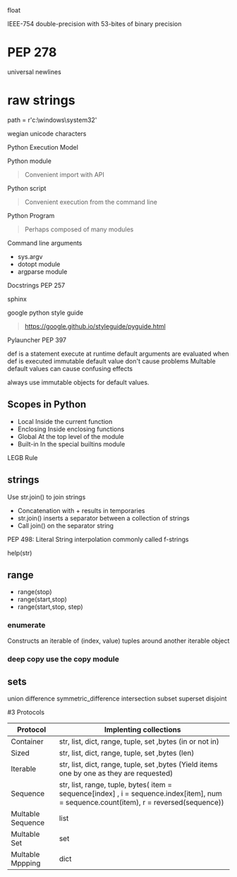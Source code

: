 float

IEEE-754 double-precision with 53-bites of binary precision



# PEP 278

universal newlines 

# raw strings 

path = r'c:\windows\system32'


wegian unicode characters


Python Execution Model

Python module

> Convenient import with API

Python script

> Convenient execution from the command line

Python Program 

> Perhaps composed of many modules

Command line arguments 


+ sys.argv
+ dotopt module
+ argparse module


Docstrings PEP 257

sphinx


google python style guide
> https://google.github.io/styleguide/pyguide.html


Pylauncher
PEP 397

def is a statement execute at runtime
default arguments are evaluated when def is executed
immutable default value don't cause problems
Multable default values can cause confusing effects

always use immutable objects for default values.

## Scopes in Python

+ Local Inside the current function
+ Enclosing Inside enclosing functions
+ Global At the top level of the module
+ Built-in In the special builtins module

LEGB Rule


## strings

Use str.join() to join strings

+ Concatenation with + results in temporaries
+ str.join() inserts a separator between a collection of strings
+ Call join() on the separator string


PEP 498: Literal String interpolation
commonly called f-strings

help(str)

## range

+ range(stop)
+ range(start,stop)
+ range(start,stop, step)

### enumerate

Constructs an iterable of (index, value) tuples around another iterable object

### deep copy use the copy module


## sets


union
difference
symmetric_difference
intersection
subset
superset
disjoint



#3 Protocols

Protocol | Implenting collections
-------- |  ------------------- |
Container | str, list, dict, range, tuple, set ,bytes (in or not in)
Sized | str, list, dict, range, tuple, set ,bytes (len)
Iterable | str, list, dict, range, tuple, set ,bytes (Yield items one by one as they are requested)
Sequence | str, list, range, tuple, bytes( item = sequence[index] , i = sequence.index[item], num = sequence.count(item), r = reversed(sequence))
Multable Sequence | list
Multable Set | set
Multable Mppping | dict

